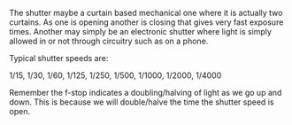 The shutter maybe a curtain based mechanical one where it is actually two curtains. As one is opening another is closing that gives very fast exposure times. Another may simply be an electronic shutter where light is simply allowed in or not through circuitry such as on a phone.

Typical shutter speeds are:

1/15, 1/30, 1/60, 1/125, 1/250, 1/500, 1/1000, 1/2000, 1/4000

Remember the f-stop indicates a doubling/halving of light as we go up and down. This is because we will double/halve the time the shutter speed is open.
